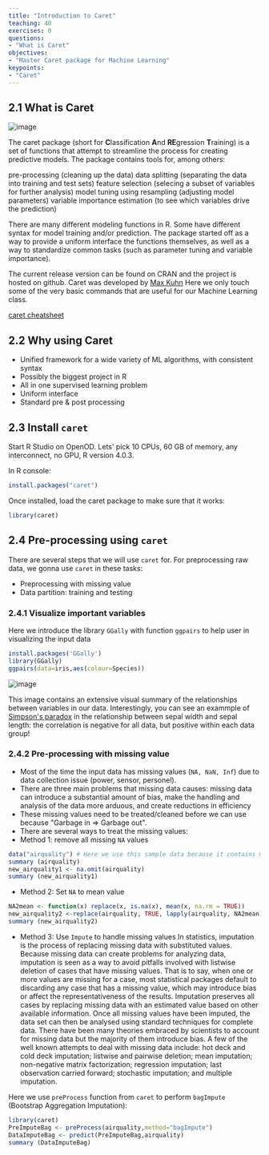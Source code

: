 ```yaml
---
title: "Introduction to Caret"
teaching: 40
exercises: 0
questions:
- "What is Caret"
objectives:
- "Master Caret package for Machine Learning"
keypoints:
- "Caret"
---
```


## 2.1 What is Caret
![image](https://user-images.githubusercontent.com/43855029/114192772-de704b00-991b-11eb-977e-d6706d4aca33.png)

The caret package (short for **C**lassification **A**nd **RE**gression **T**raining) is a set of functions that attempt to streamline the process for creating predictive models. The package contains tools for, among others:

pre-processing (cleaning up the data)
data splitting (separating the data into training and test sets)
feature selection (selecing a subset of variables for further analysis)
model tuning using resampling (adjusting model parameters)
variable importance estimation (to see which variables drive the prediction)

There are many different modeling functions in R. Some have different syntax for model training and/or prediction. The package started off as a way to provide a uniform interface the functions themselves, as well as a way to standardize common tasks (such as parameter tuning and variable importance).

The current release version can be found on CRAN and the project is hosted on github.
Caret was developed by [Max Kuhn](https://topepo.github.io/caret/index.html)
Here we only touch some of the very basic commands that are useful for our Machine Learning class.

[caret cheatsheet](https://www.analyticsvidhya.com/infographics/Caret-Package-Infographic.pdf)

## 2.2 Why using Caret
- Unified framework for a wide variety of ML algorithms, with consistent syntax
- Possibly the biggest project in R
- All in one supervised learning problem
- Uniform interface
- Standard pre & post processing

## 2.3 Install `caret`
Start R Studio on OpenOD. Lets' pick 10 CPUs, 60 GB of memory, any interconnect, no GPU, R version 4.0.3.

In R console:
```r
install.packages("caret")
```
Once installed, load the caret package to make sure that it works:
```r
library(caret)
```

## 2.4 Pre-processing using `caret`

There are several steps that we will use `caret` for. For preprocessing raw data, we gonna use `caret` in these tasks:
- Preprocessing with missing value
- Data partition: training and testing

### 2.4.1 Visualize important variables
Here we introduce the library `GGally`  with function `ggpairs` to help user in visualizing the input data
```r
install.packages('GGally')
library(GGally)
ggpairs(data=iris,aes(colour=Species))
```
![image](https://user-images.githubusercontent.com/43855029/114196055-01e8c500-991f-11eb-8eaf-816f25e6c534.png)

This image contains an extensive visual summary of the relationships between variables in our data. Interestingly, you can see an exammple of [Simpson's paradox](https://en.wikipedia.org/wiki/Simpson%27s_paradox) in the relationship between sepal width and sepal length: the correlation is negative for all data, but positive within each data group!

### 2.4.2 Pre-processing with missing value
- Most of the time the input data has missing values (`NA, NaN, Inf`) due to data collection issue (power, sensor, personel). 
- There are three main problems that missing data causes: missing data can introduce a substantial amount of bias, make the handling and analysis of the data more arduous, and create reductions in efficiency
- These missing values need to be treated/cleaned before we can use because "Garbage in => Garbage out".
- There are several ways to treat the missing values:
- Method 1: remove all missing `NA` values
```r
data("airquality") # Here we use this sample data because it contains missing value
summary (airquality)
new_airquality1 <- na.omit(airquality)
summary (new_airquality1)
``` 
- Method 2: Set `NA` to mean value 
```r
NA2mean <- function(x) replace(x, is.na(x), mean(x, na.rm = TRUE))
new_airquality2 <-replace(airquality, TRUE, lapply(airquality, NA2mean))
summary (new_airquality2)
```
- Method 3: Use `Impute` to handle missing values
In statistics, imputation is the process of replacing missing data with substituted values. Because missing data can create problems for analyzing data, imputation is seen as a way to avoid pitfalls involved with listwise deletion of cases that have missing values. That is to say, when one or more values are missing for a case, most statistical packages default to discarding any case that has a missing value, which may introduce bias or affect the representativeness of the results. Imputation preserves all cases by replacing missing data with an estimated value based on other available information. Once all missing values have been imputed, the data set can then be analysed using standard techniques for complete data. There have been many theories embraced by scientists to account for missing data but the majority of them introduce bias. A few of the well known attempts to deal with missing data include: hot deck and cold deck imputation; listwise and pairwise deletion; mean imputation; non-negative matrix factorization; regression imputation; last observation carried forward; stochastic imputation; and multiple imputation.

Here we use `preProcess` function from `caret` to perform `bagImpute` (Bootstrap Aggregation Imputation):
```r
library(caret)
PreImputeBag <- preProcess(airquality,method="bagImpute")
DataImputeBag <- predict(PreImputeBag,airquality)
summary (DataImputeBag)
```

<!--- In addition to `bagImpute`, we also can use `knnImpute` (K-Nearest Neighbour Imputation)
`knnImpute` can also be used to impute missing value, however, it standardizes the data after Imputing:

```r
MData <- airquality[,-c(1,5,6)]
PreImputeKNN <- preProcess(MData,method="knnImpute",k=5)
DataImputeKNN <- predict(PreImputeKNN,MData)

#Convert back to original scale
RescaleDataM <- t(t(DataImputeKNN)*PreImputeKNN$std+PreImputeKNN$mean)
```

**Note** 
`bagImpute` is more powerful and computational cost than `knnImpute`
-->
